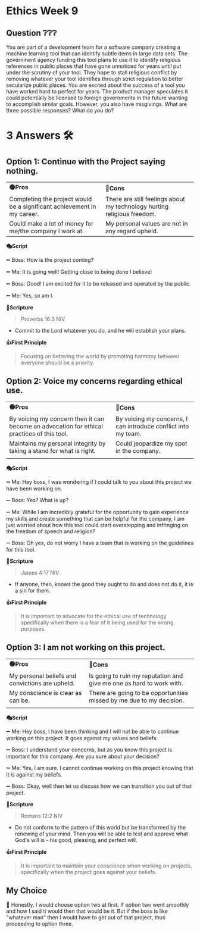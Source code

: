# Ethics Week 9
## Question ❔❔❔
You are part of a development team for a software company creating a machine learning tool that can identify subtle items in large data sets. The government agency funding this tool plans to use it to identify religious references in public places that have gone unnoticed for years until put under the scrutiny of your tool. They hope to stall religious conflict by removing whatever your tool identifies through strict regulation to better secularize public places. You are excited about the success of a tool you have worked hard to perfect for years. The product manager speculates it could potentially be licensed to foreign governments in the future wanting to accomplish similar goals. However, you also have misgivings. What are three possible responses? What do you do?
# 3 Answers 🛠️
## Option 1: Continue with the Project saying nothing.
|     |    |
|--------- | ------- |
|**🟢Pros** | **🔴Cons** |
|Completing the project would be a significant achievement in my career. |There are still feelings about my technology hurting religious freedom. |
| Could make a lot of money for me/the company I work at. |My personal values are not in any regard upheld. ||||

 **🎭Script**

 ➖ Boss: How is the project coming?

 ➖ Me: It is going well! Getting close to being done I believe!

 ➖ Boss: Good! I am excited for it to be released and operated by the public.

 ➖ Me: Yes, so am I.

 
**📙Scripture**
> Proverbs 16:3 NIV
- Commit to the Lord whatever you do, and he will establish your plans.

**👍First Principle**
> Focusing on bettering the world by promoting harmony between everyone should be a priority.


## Option 2: Voice my concerns regarding ethical use. 
|     |    |
|--------- | ------- |
|**🟢Pros** | **🔴Cons** |
|By voicing my concern then it can become an advocation for ethical practices of this tool. |By voicing my concerns, I can introduce conflict into my team. |
|Maintains my personal integrity by taking a stand for what is right. |Could jeopardize my spot in the company. |
|||

 **🎭Script**

 ➖ Me: Hey boss, I was wondering if I could talk to you about this project we have been working on.

 ➖ Boss: Yes? What is up?
 
 ➖ Me: While I am incredibly grateful for the opportunity to gain experience my skills and create something that can be helpful for the company, I am just worried about how this tool could start overstepping and infringing on the freedom of speech and religion? 

 ➖ Boss: Oh yes, do not worry I have a team that is working on the guidelines for this tool. 
 
**📙Scripture**
> James 4:17 NIV
- If anyone, then, knows the good they ought to do and does not do it, it is a sin for them.

**👍First Principle**
> It is important to advocate for the ethical use of technology specifically when there is a fear of it being used for the wrong purposes. 


## Option 3:  I am not working on this project. 
 
|     |    |
|--------- | ------- |
|**🟢Pros** | **🔴Cons** |
|My personal beliefs and convictions are upheld. | Is going to ruin my reputation and give me one as hard to work with. | 
|My conscience is clear as can be. |There are going to be opportunities missed by me due to my decision. |
| |||

 **🎭Script**

 ➖ Me: Hey boss, I have been thinking and I will not be able to continue working on this project. It goes against my values and beliefs. 

 ➖ Boss: I understand your concerns, but as you know this project is important for this company. Are you sure about your decision?

 ➖ Me: Yes, I am sure. I cannot continue working on this project knowing that it is against my beliefs. 

 ➖ Boss: Okay, well then let us discuss how we can transition you out of that project. 

**📙Scripture**
> Romans 12:2 NIV
- Do not conform to the pattern of this world but be transformed by the renewing of your mind. Then you will be able to test and approve what God's will is - his good, pleasing, and perfect will. 

**👍First Principle**
> It is important to maintain your conscience when working on projects, specifically when the project goes against your beliefs. 

## My Choice
**🤙** 
Honestly, I would choose option two at first. If option two went smoothly and how I said it would then that would be it. But if the boss is like "whatever man" then I would have to get out of that project, thus proceeding to option three. 

